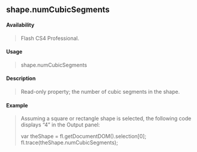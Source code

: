 ## shape.numCubicSegments

#### Availability

> Flash CS4 Professional.

#### Usage

> shape.numCubicSegments

#### Description

> Read-only property; the number of cubic segments in the shape.

#### Example

> Assuming a square or rectangle shape is selected, the following code displays “4” in the Output panel:
>
> var theShape = fl.getDocumentDOM().selection\[0\]; fl.trace(theShape.numCubicSegments);
